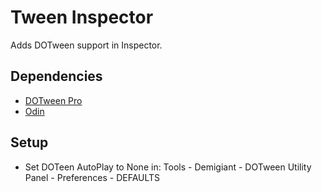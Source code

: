 # Tween Inspector
Adds DOTween support in Inspector.

## Dependencies
- [DOTween Pro](https://assetstore.unity.com/packages/tools/visual-scripting/dotween-pro-32416)
- [Odin](https://assetstore.unity.com/packages/tools/utilities/odin-inspector-and-serializer-89041)

## Setup
- Set DOTeen AutoPlay to None in: Tools - Demigiant - DOTween Utility Panel - Preferences - DEFAULTS
